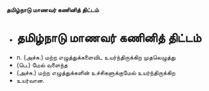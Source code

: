 **தமிழ்நாடு மாணவர் கணினித் திட்டம்**
- # தமிழ்நாடு மாணவர் கணினித் திட்டம்
- n. (அச்சு.) மற்ற எழுத்துக்களைவிட உயர்ந்திருக்கிற முதலெழுத்து
- (பெ.) மேல் வளைந்த
- (அச்சு.) மற்ற எழுத்துக்களின் உச்சிகளுக்குமேல் உயர்ந்திருக்கிற
- உயர்வான.

